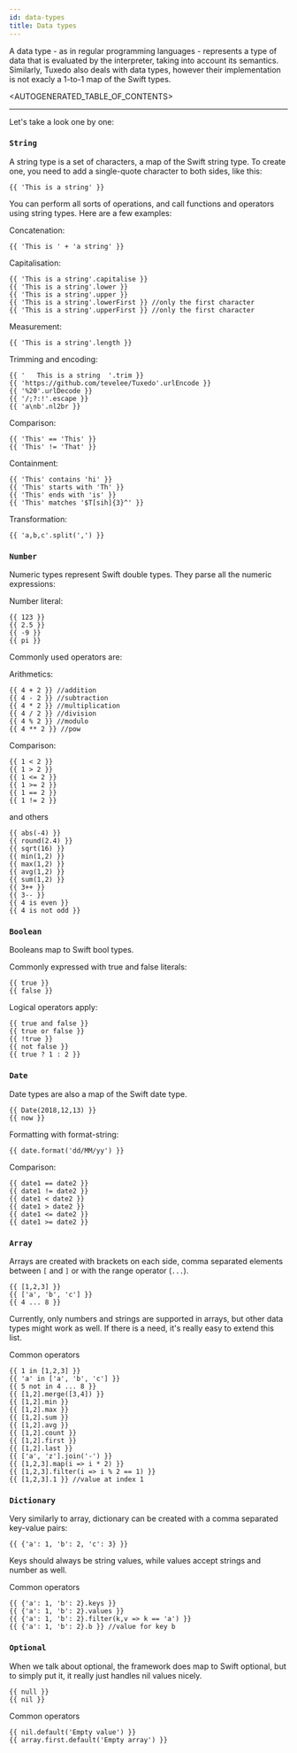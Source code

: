 ```yaml
---
id: data-types
title: Data types
---
```


A data type - as in regular programming languages - represents a type of data that is evaluated by the interpreter, taking into account its semantics.
Similarly, Tuxedo also deals with data types, however their implementation is not exacly a 1-to-1 map of the Swift types.

<AUTOGENERATED_TABLE_OF_CONTENTS>

---

Let's take a look one by one:

### `String`

A string type is a set of characters, a map of the Swift string type. 
To create one, you need to add a single-quote character to both sides, like this:
```
{{ 'This is a string' }}
```

You can perform all sorts of operations, and call functions and operators using string types. Here are a few examples:

Concatenation:
```
{{ 'This is ' + 'a string' }}
```

Capitalisation:
```
{{ 'This is a string'.capitalise }}
{{ 'This is a string'.lower }}
{{ 'This is a string'.upper }}
{{ 'This is a string'.lowerFirst }} //only the first character
{{ 'This is a string'.upperFirst }} //only the first character
```

Measurement:
```
{{ 'This is a string'.length }}
```

Trimming and encoding:
```
{{ '   This is a string  '.trim }}
{{ 'https://github.com/tevelee/Tuxedo'.urlEncode }}
{{ '%20'.urlDecode }}
{{ '/;?:!'.escape }}
{{ 'a\nb'.nl2br }}
```

Comparison:
```
{{ 'This' == 'This' }}
{{ 'This' != 'That' }}
```

Containment:
```
{{ 'This' contains 'hi' }}
{{ 'This' starts with 'Th' }}
{{ 'This' ends with 'is' }}
{{ 'This' matches '$T[sih]{3}^' }}
```

Transformation:
```
{{ 'a,b,c'.split(',') }}
```

### `Number`

Numeric types represent Swift double types. They parse all the numeric expressions:

Number literal:
```
{{ 123 }}
{{ 2.5 }}
{{ -9 }}
{{ pi }}
```

Commonly used operators are:

Arithmetics:
```
{{ 4 + 2 }} //addition
{{ 4 - 2 }} //subtraction
{{ 4 * 2 }} //multiplication
{{ 4 / 2 }} //division
{{ 4 % 2 }} //modulo
{{ 4 ** 2 }} //pow
```

Comparison:
```
{{ 1 < 2 }}
{{ 1 > 2 }}
{{ 1 <= 2 }}
{{ 1 >= 2 }}
{{ 1 == 2 }}
{{ 1 != 2 }}
```

and others
```
{{ abs(-4) }}
{{ round(2.4) }}
{{ sqrt(16) }}
{{ min(1,2) }}
{{ max(1,2) }}
{{ avg(1,2) }}
{{ sum(1,2) }}
{{ 3++ }}
{{ 3-- }}
{{ 4 is even }}
{{ 4 is not odd }}
```


### `Boolean`

Booleans map to Swift bool types.

Commonly expressed with true and false literals:
```
{{ true }}
{{ false }}
```

Logical operators apply:
```
{{ true and false }}
{{ true or false }}
{{ !true }}
{{ not false }}
{{ true ? 1 : 2 }}
```

### `Date`

Date types are also a map of the Swift date type.

```
{{ Date(2018,12,13) }}
{{ now }}
```

Formatting with format-string:
```
{{ date.format('dd/MM/yy') }}
```

Comparison:
```
{{ date1 == date2 }}
{{ date1 != date2 }}
{{ date1 < date2 }}
{{ date1 > date2 }}
{{ date1 <= date2 }}
{{ date1 >= date2 }}
```

### `Array`

Arrays are created with brackets on each side, comma separated elements between `[` and `]` or with the range operator (`...`).
```
{{ [1,2,3] }}
{{ ['a', 'b', 'c'] }}
{{ 4 ... 8 }}
```

Currently, only numbers and strings are supported in arrays, but other data types might work as well. If there is a need, it's really easy to extend this list.

Common operators
```
{{ 1 in [1,2,3] }}
{{ 'a' in ['a', 'b', 'c'] }}
{{ 5 not in 4 ... 8 }}
{{ [1,2].merge([3,4]) }}
{{ [1,2].min }}
{{ [1,2].max }}
{{ [1,2].sum }}
{{ [1,2].avg }}
{{ [1,2].count }}
{{ [1,2].first }}
{{ [1,2].last }}
{{ ['a', 'z'].join('-') }}
{{ [1,2,3].map(i => i * 2) }}
{{ [1,2,3].filter(i => i % 2 == 1) }}
{{ [1,2,3].1 }} //value at index 1
```

### `Dictionary`

Very similarly to array, dictionary can be created with a comma separated key-value pairs:
```
{{ {'a': 1, 'b': 2, 'c': 3} }}
```

Keys should always be string values, while values accept strings and number as well.

Common operators
```
{{ {'a': 1, 'b': 2}.keys }}
{{ {'a': 1, 'b': 2}.values }}
{{ {'a': 1, 'b': 2}.filter(k,v => k == 'a') }}
{{ {'a': 1, 'b': 2}.b }} //value for key b
```

### `Optional`

When we talk about optional, the framework does map to Swift optional, but to simply put it, it really just handles nil values nicely.

```
{{ null }}
{{ nil }}
```

Common operators
```
{{ nil.default('Empty value') }}
{{ array.first.default('Empty array') }}
```
